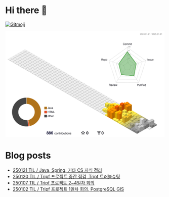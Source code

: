 # Hi there 👋
<a href="https://gitmoji.dev">
  <img
    src="https://img.shields.io/badge/gitmoji-%20😜%20😍-FFDD67.svg?style=flat-square"
    alt="Gitmoji"
  />
</a>

<!--
**chews26/chews26** is a ✨ _special_ ✨ repository because its `README.md` (this file) appears on your GitHub profile.

Here are some ideas to get you started:

- 🔭 I’m currently working on ...
- 🌱 I’m currently learning ...
- 👯 I’m looking to collaborate on ...
- 🤔 I’m looking for help with ...
- 💬 Ask me about ...
- 📫 How to reach me: ...
- 😄 Pronouns: ...
- ⚡ Fun fact: ...
-->
![](./profile-3d-contrib/profile-season-animate.svg)

# Blog posts
<!-- BLOG-POST-LIST:START -->
- [250121 TIL / Java, Spring, 기타 CS 지식 정리](https://shinelee26.tistory.com/68)
- [250120 TIL / Tripf 프로젝트 중간 점검, Tripf 트러블슈팅](https://shinelee26.tistory.com/67)
- [250107 TIL / Tripf 프로젝트 2~4일차 회의](https://shinelee26.tistory.com/66)
- [250102 TIL / Tripf 프로젝트 1일차 회의, PostgreSQL GIS](https://shinelee26.tistory.com/65)
<!-- BLOG-POST-LIST:END -->
